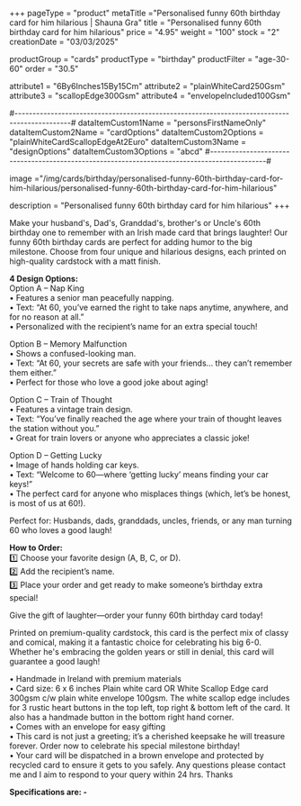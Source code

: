 +++
pageType = "product"
metaTitle ="Personalised funny 60th birthday card for him hilarious | Shauna Gra"
title = "Personalised funny 60th birthday card for him hilarious"
price = "4.95"
weight = "100"
stock = "2"
creationDate = "03/03/2025"
 
productGroup = "cards"
productType = "birthday"
productFilter = "age-30-60"
order = "30.5"
 
attribute1 = "6By6Inches15By15Cm" 
attribute2 = "plainWhiteCard250Gsm" 
attribute3 = "scallopEdge300Gsm" 
attribute4 = "envelopeIncluded100Gsm" 
 
#---------------------------------------------------------------------------------------------#
dataItemCustom1Name = "personsFirstNameOnly" 
dataItemCustom2Name = "cardOptions" 
dataItemCustom2Options = "plainWhiteCardScallopEdgeAt2Euro" 
dataItemCustom3Name = "designOptions" 
dataItemCustom3Options = "abcd" 
#---------------------------------------------------------------------------------------------#
 
image ="/img/cards/birthday/personalised-funny-60th-birthday-card-for-him-hilarious/personalised-funny-60th-birthday-card-for-him-hilarious"
 
description = "Personalised funny 60th birthday card for him hilarious"
+++

Make your husband's, Dad's, Granddad's, brother's or Uncle's 60th birthday one to remember with an Irish made card that brings laughter! Our funny 60th birthday cards are perfect for adding humor to the big milestone. Choose from four unique and hilarious designs, each printed on high-quality cardstock with a matt finish.

**4 Design Options:**\
Option A – Nap King\
• Features a senior man peacefully napping.\
• Text: “At 60, you’ve earned the right to take naps anytime, anywhere, and for no reason at all.”\
• Personalized with the recipient’s name for an extra special touch!

Option B – Memory Malfunction\
• Shows a confused-looking man.\
• Text: “At 60, your secrets are safe with your friends… they can’t remember them either.”\
• Perfect for those who love a good joke about aging!

Option C – Train of Thought\
• Features a vintage train design.\
• Text: “You’ve finally reached the age where your train of thought leaves the station without you.”\
• Great for train lovers or anyone who appreciates a classic joke!

Option D – Getting Lucky\
• Image of hands holding car keys.\
• Text: “Welcome to 60—where ‘getting lucky’ means finding your car keys!”\
• The perfect card for anyone who misplaces things (which, let’s be honest, is most of us at 60!).

Perfect for: Husbands, dads, granddads, uncles, friends, or any man turning 60 who loves a good laugh!

**How to Order:**\
1️⃣ Choose your favorite design (A, B, C, or D).\
2️⃣ Add the recipient’s name.\
3️⃣ Place your order and get ready to make someone’s birthday extra special!

Give the gift of laughter—order your funny 60th birthday card today!

Printed on premium-quality cardstock, this card is the perfect mix of classy and comical, making it a fantastic choice for celebrating his big 6-0. Whether he's embracing the golden years or still in denial, this card will guarantee a good laugh!

• Handmade in Ireland with premium materials\
• Card size: 6 x 6 inches Plain white card OR White Scallop Edge card 300gsm c/w plain white envelope 100gsm. The white scallop edge includes for 3 rustic heart buttons in the top left, top right & bottom left of the card. It also has a handmade button in the bottom right hand corner.\
• Comes with an envelope for easy gifting\
• This card is not just a greeting; it’s a cherished keepsake he will treasure forever. Order now to celebrate his special milestone birthday!\
• Your card will be dispatched in a brown envelope and protected by recycled card to ensure it gets to you safely.
Any questions please contact me and I aim to respond to your query within 24 hrs. Thanks

**Specifications are: -**

